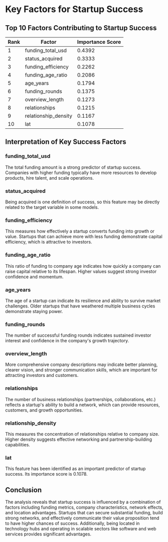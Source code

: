 # Key Factors for Startup Success

## Top 10 Factors Contributing to Startup Success

| Rank | Factor | Importance Score |
| ---- | ------ | ---------------- |
| 1 | funding_total_usd | 0.4392 |
| 2 | status_acquired | 0.3333 |
| 3 | funding_efficiency | 0.2262 |
| 4 | funding_age_ratio | 0.2086 |
| 5 | age_years | 0.1794 |
| 6 | funding_rounds | 0.1375 |
| 7 | overview_length | 0.1273 |
| 8 | relationships | 0.1215 |
| 9 | relationship_density | 0.1167 |
| 10 | lat | 0.1078 |

## Interpretation of Key Success Factors

### funding_total_usd

The total funding amount is a strong predictor of startup success. Companies with higher funding typically have more resources to develop products, hire talent, and scale operations.

### status_acquired

Being acquired is one definition of success, so this feature may be directly related to the target variable in some models.

### funding_efficiency

This measures how effectively a startup converts funding into growth or value. Startups that can achieve more with less funding demonstrate capital efficiency, which is attractive to investors.

### funding_age_ratio

This ratio of funding to company age indicates how quickly a company can raise capital relative to its lifespan. Higher values suggest strong investor confidence and momentum.

### age_years

The age of a startup can indicate its resilience and ability to survive market challenges. Older startups that have weathered multiple business cycles demonstrate staying power.

### funding_rounds

The number of successful funding rounds indicates sustained investor interest and confidence in the company's growth trajectory.

### overview_length

More comprehensive company descriptions may indicate better planning, clearer vision, and stronger communication skills, which are important for attracting investors and customers.

### relationships

The number of business relationships (partnerships, collaborations, etc.) reflects a startup's ability to build a network, which can provide resources, customers, and growth opportunities.

### relationship_density

This measures the concentration of relationships relative to company size. Higher density suggests effective networking and partnership-building capabilities.

### lat

This feature has been identified as an important predictor of startup success. Its importance score is 0.1078.

## Conclusion

The analysis reveals that startup success is influenced by a combination of factors including funding metrics, company characteristics, network effects, and location advantages. Startups that can secure substantial funding, build strong networks, and effectively communicate their value proposition tend to have higher chances of success. Additionally, being located in technology hubs and operating in scalable sectors like software and web services provides significant advantages.
